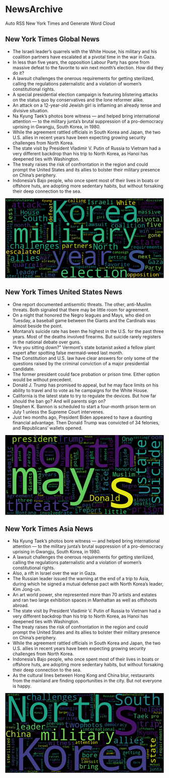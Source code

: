 # NewsArchive
Auto RSS New York Times and Generate Word Cloud

## New York Times Global News
* The Israeli leader’s quarrels with the White House, his military and his coalition partners have escalated at a pivotal time in the war in Gaza.
* In less than five years, the opposition Labour Party has gone from massive defeat to the favorite to win next month’s election. How did they do it?
* A lawsuit challenges the onerous requirements for getting sterilized, calling the regulations paternalistic and a violation of women’s constitutional rights.
* A special presidential election campaign is featuring blistering attacks on the status quo by conservatives and the lone reformer alike.
* An attack on a 12-year-old Jewish girl is inflaming an already tense and divisive situation.
* Na Kyung Taek’s photos bore witness — and helped bring international attention — to the military junta’s brutal suppression of a pro-democracy uprising in Gwangju, South Korea, in 1980.
* While the agreement rattled officials in South Korea and Japan, the two U.S. allies in recent years have been expecting growing security challenges from North Korea.
* The state visit by President Vladimir V. Putin of Russia to Vietnam had a very different backdrop than his trip to North Korea, as Hanoi has deepened ties with Washington.
* The treaty raises the risk of confrontation in the region and could prompt the United States and its allies to bolster their military presence on China’s periphery.
* Indonesia’s Bajo people, who once spent most of their lives in boats or offshore huts, are adopting more sedentary habits, but without forsaking their deep connection to the sea.

![Global](./global.png)
## New York Times United States News
* One report documented antisemitic threats. The other, anti-Muslim threats. Both signaled that there may be little room for agreement.
* On a night that honored the Negro leagues and Mays, who died on Tuesday, a baseball game between the Giants and the Cardinals was almost beside the point.
* Montana’s suicide rate has been the highest in the U.S. for the past three years. Most of the deaths involved firearms. But suicide rarely registers in the national debate over guns.
* “Are you sitting down?” Vermont’s state botanist asked a fellow plant expert after spotting false mermaid-weed last month.
* The Constitution and U.S. law have clear answers for only some of the questions raised by the criminal conviction of a major presidential candidate.
* The former president could face probation or prison time. Either option would be without precedent.
* Donald J. Trump has promised to appeal, but he may face limits on his ability to travel and to vote as he campaigns for the White House.
* California is the latest state to try to regulate the devices. But how far should the ban go? And will parents sign on?
* Stephen K. Bannon is scheduled to start a four-month prison term on July 1 unless the Supreme Court intervenes.
* Just two months ago, President Biden appeared to have a daunting financial advantage. Then Donald Trump was convicted of 34 felonies, and Republicans’ wallets opened.

![US](./usnews.png)
## New York Times Asia News
* Na Kyung Taek’s photos bore witness — and helped bring international attention — to the military junta’s brutal suppression of a pro-democracy uprising in Gwangju, South Korea, in 1980.
* A lawsuit challenges the onerous requirements for getting sterilized, calling the regulations paternalistic and a violation of women’s constitutional rights.
* Also, a rift in Israel over the war in Gaza.
* The Russian leader issued the warning at the end of a trip to Asia, during which he signed a mutual defense pact with North Korea’s leader, Kim Jong-un.
* An art world power, she represented more than 70 artists and estates and ran two large exhibition spaces in Manhattan as well as offshoots abroad.
* The state visit by President Vladimir V. Putin of Russia to Vietnam had a very different backdrop than his trip to North Korea, as Hanoi has deepened ties with Washington.
* The treaty raises the risk of confrontation in the region and could prompt the United States and its allies to bolster their military presence on China’s periphery.
* While the agreement rattled officials in South Korea and Japan, the two U.S. allies in recent years have been expecting growing security challenges from North Korea.
* Indonesia’s Bajo people, who once spent most of their lives in boats or offshore huts, are adopting more sedentary habits, but without forsaking their deep connection to the sea.
* As the cultural lines between Hong Kong and China blur, restaurants from the mainland are finding opportunities in the city. But not everyone is happy.

![Asian](./asian.png)
